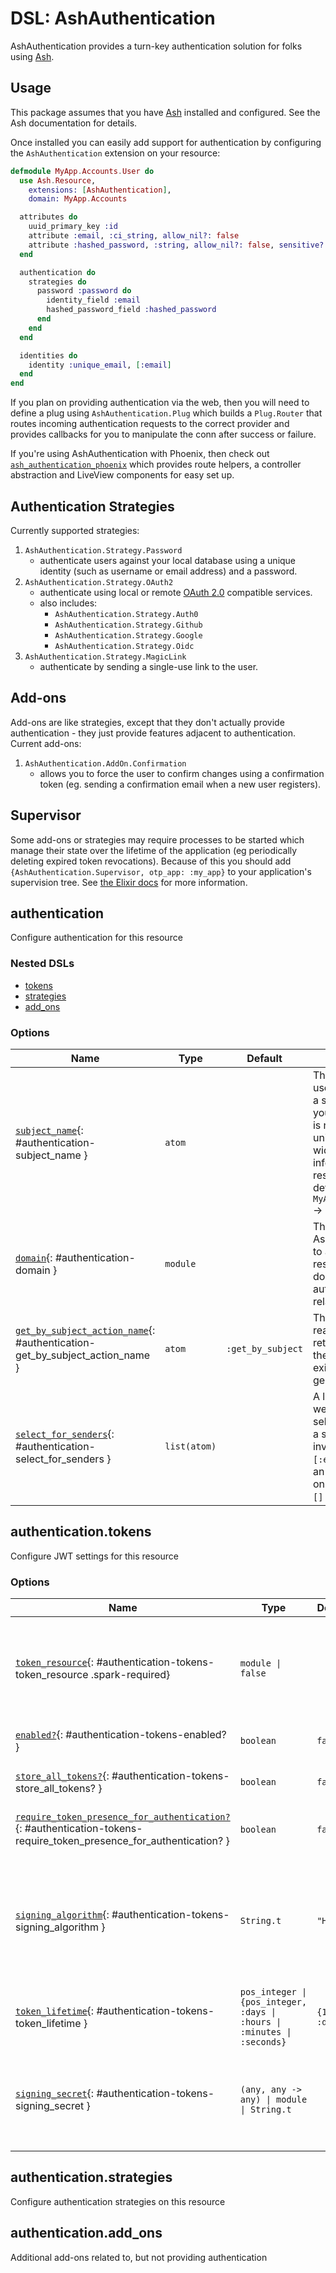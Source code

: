 <!--
This file was generated by Spark. Do not edit it by hand.
-->
# DSL: AshAuthentication

AshAuthentication provides a turn-key authentication solution for folks using
[Ash](https://www.ash-hq.org/).

## Usage

This package assumes that you have [Ash](https://ash-hq.org/) installed and
configured.  See the Ash documentation for details.

Once installed you can easily add support for authentication by configuring
the `AshAuthentication` extension on your resource:

```elixir
defmodule MyApp.Accounts.User do
  use Ash.Resource,
    extensions: [AshAuthentication],
    domain: MyApp.Accounts

  attributes do
    uuid_primary_key :id
    attribute :email, :ci_string, allow_nil?: false
    attribute :hashed_password, :string, allow_nil?: false, sensitive?: true
  end

  authentication do
    strategies do
      password :password do
        identity_field :email
        hashed_password_field :hashed_password
      end
    end
  end

  identities do
    identity :unique_email, [:email]
  end
end
```

If you plan on providing authentication via the web, then you will need to
define a plug using `AshAuthentication.Plug` which builds a `Plug.Router` that
routes incoming authentication requests to the correct provider and provides
callbacks for you to manipulate the conn after success or failure.

If you're using AshAuthentication with Phoenix, then check out
[`ash_authentication_phoenix`](https://github.com/team-alembic/ash_authentication_phoenix)
which provides route helpers, a controller abstraction and LiveView components
for easy set up.

## Authentication Strategies

Currently supported strategies:

1. `AshAuthentication.Strategy.Password`
   - authenticate users against your local database using a unique identity
   (such as username or email address) and a password.
2. `AshAuthentication.Strategy.OAuth2`
   - authenticate using local or remote [OAuth 2.0](https://oauth.net/2/) compatible services.
   - also includes:
     - `AshAuthentication.Strategy.Auth0`
     - `AshAuthentication.Strategy.Github`
     - `AshAuthentication.Strategy.Google`
     - `AshAuthentication.Strategy.Oidc`
3. `AshAuthentication.Strategy.MagicLink`
   - authenticate by sending a single-use link to the user.

## Add-ons

Add-ons are like strategies, except that they don't actually provide
authentication - they just provide features adjacent to authentication.
Current add-ons:

1. `AshAuthentication.AddOn.Confirmation`
   - allows you to force the user to confirm changes using a confirmation
     token (eg. sending a confirmation email when a new user registers).

## Supervisor

Some add-ons or strategies may require processes to be started which manage
their state over the lifetime of the application (eg periodically deleting
expired token revocations).  Because of this you should add
`{AshAuthentication.Supervisor, otp_app: :my_app}` to your application's
supervision tree.  See [the Elixir
docs](https://hexdocs.pm/elixir/Application.html#module-the-application-callback-module)
for more information.


## authentication
Configure authentication for this resource

### Nested DSLs
 * [tokens](#authentication-tokens)
 * [strategies](#authentication-strategies)
 * [add_ons](#authentication-add_ons)





### Options

| Name | Type | Default | Docs |
|------|------|---------|------|
| [`subject_name`](#authentication-subject_name){: #authentication-subject_name } | `atom` |  | The subject name is used anywhere that a short version of your resource name is needed.  Must be unique system-wide and will be inferred from the resource name by default (ie `MyApp.Accounts.User` -> `user`). |
| [`domain`](#authentication-domain){: #authentication-domain } | `module` |  | The name of the Ash domain to use to access this resource when doing anything authentication related. |
| [`get_by_subject_action_name`](#authentication-get_by_subject_action_name){: #authentication-get_by_subject_action_name } | `atom` | `:get_by_subject` | The name of the read action used to retrieve records. If the action doesn't exist, one will be generated for you. |
| [`select_for_senders`](#authentication-select_for_senders){: #authentication-select_for_senders } | `list(atom)` |  | A list of fields that we will ensure are selected whenever a sender will be invoked.  Defaults to `[:email]` if there is an `:email` attribute on the resource, and `[]` otherwise. |


## authentication.tokens
Configure JWT settings for this resource






### Options

| Name | Type | Default | Docs |
|------|------|---------|------|
| [`token_resource`](#authentication-tokens-token_resource){: #authentication-tokens-token_resource .spark-required} | `module \| false` |  | The resource used to store token information, such as in-flight confirmations, revocations, and if `store_all_tokens?` is enabled, authentication tokens themselves. |
| [`enabled?`](#authentication-tokens-enabled?){: #authentication-tokens-enabled? } | `boolean` | `false` | Should JWTs be generated by this resource? |
| [`store_all_tokens?`](#authentication-tokens-store_all_tokens?){: #authentication-tokens-store_all_tokens? } | `boolean` | `false` | Store all tokens in the `token_resource`. See the [tokens guide](/documentation/topics/tokens.md) for more. |
| [`require_token_presence_for_authentication?`](#authentication-tokens-require_token_presence_for_authentication?){: #authentication-tokens-require_token_presence_for_authentication? } | `boolean` | `false` | Require a locally-stored token for authentication. See the [tokens guide](/documentation/topics/tokens.md) for more. |
| [`signing_algorithm`](#authentication-tokens-signing_algorithm){: #authentication-tokens-signing_algorithm } | `String.t` | `"HS256"` | The algorithm to use for token signing. Available signing algorithms are; EdDSA, Ed448ph, Ed448, Ed25519ph, Ed25519, PS512, PS384, PS256, ES512, ES384, ES256, RS512, RS384, RS256, HS512, HS384 and HS256. |
| [`token_lifetime`](#authentication-tokens-token_lifetime){: #authentication-tokens-token_lifetime } | `pos_integer \| {pos_integer, :days \| :hours \| :minutes \| :seconds}` | `{14, :days}` | How long a token should be valid. See [the tokens guide](/documentation/topics/tokens.md) for more. |
| [`signing_secret`](#authentication-tokens-signing_secret){: #authentication-tokens-signing_secret } | `(any, any -> any) \| module \| String.t` |  | The secret used to sign tokens.  Takes either a module which implements the `AshAuthentication.Secret` behaviour, a 2 arity anonymous function or a string. |




## authentication.strategies
Configure authentication strategies on this resource







## authentication.add_ons
Additional add-ons related to, but not providing authentication












<style type="text/css">.spark-required::after { content: "*"; color: red !important; }</style>
